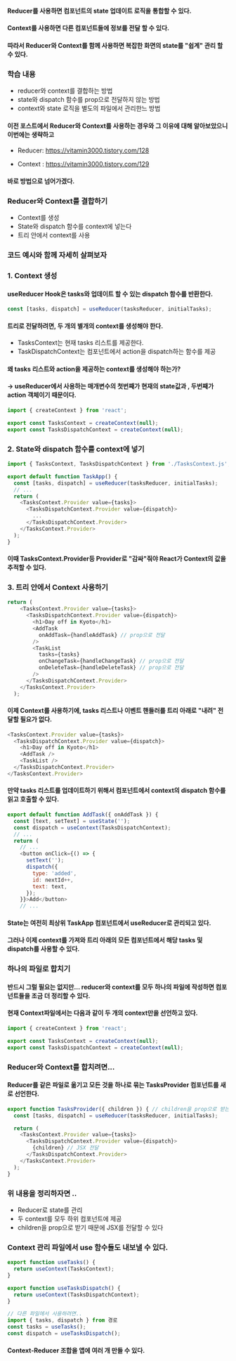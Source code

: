 #### Reducer를 사용하면 컴포넌트의 state 업데이트 로직을 통합할 수 있다.

#### Context를 사용하면 다른 컴포넌트들에 정보를 전달 할 수 있다.

#### 따라서 Reducer와 Context를 함께 사용하면 복잡한 화면의 state를 "쉽계" 관리 할 수 있다.

 

### 학습 내용
- reducer와 context를 결합하는 방법
- state와 dispatch 함수를 prop으로 전달하지 않는 방법
- context와 state 로직을 별도의 파일에서 관리한느 방법
 

#### 이전 포스트에서 Reducer와 Context를 사용하는 경우와 그 이유에 대해 알아보았으니 이번에는 생략하고

- Reducer: https://vitamin3000.tistory.com/128

- Context : https://vitamin3000.tistory.com/129
#### 바로 방법으로 넘어가겠다.


### Reducer와 Context를 결합하기
- Context를 생성
- State와 dispatch 함수를 context에 넣는다
- 트리 안에서 context를 사용

### 코드 예시와 함께 자세히 살펴보자
 

### 1. Context 생성

 

#### useReducer Hook은 tasks와 업데이트 할 수 있는 dispatch 함수를 반환한다.

 
```javascript
const [tasks, dispatch] = useReducer(tasksReducer, initialTasks);
 ```

#### 트리로 전달하려면, 두 개의 별개의 context를 생성해야 한다.

 

- TasksContext는 현재 tasks 리스트를 제공한다.
- TaskDispatchContext는 컴포넌트에서 action을 dispatch하는 함수를 제공

#### 왜 tasks 리스트와 action을 제공하는 context를 생성해야 하는가?
#### -> useReducer에서 사용하는 매개변수의 첫번째가 현재의 state값과 , 두번째가 action 객체이기 때문이다.

```javascript
import { createContext } from 'react';

export const TasksContext = createContext(null);
export const TasksDispatchContext = createContext(null);
 ```

 

### 2. State와 dispatch 함수를 context에 넣기
```javascript
import { TasksContext, TasksDispatchContext } from './TasksContext.js';

export default function TaskApp() {
  const [tasks, dispatch] = useReducer(tasksReducer, initialTasks);
  // ...
  return (
    <TasksContext.Provider value={tasks}>
      <TasksDispatchContext.Provider value={dispatch}>
        ...
      </TasksDispatchContext.Provider>
    </TasksContext.Provider>
  );
}
```
#### 이때 TasksContext.Provider등 Provider로 "감싸"줘야 React가 Context의 값을 추적할 수 있다.

 

 

### 3. 트리 안에서 Context 사용하기
 
```javascript
return (
    <TasksContext.Provider value={tasks}>
      <TasksDispatchContext.Provider value={dispatch}>
        <h1>Day off in Kyoto</h1>
        <AddTask
          onAddTask={handleAddTask} // prop으로 전달
        />
        <TaskList
          tasks={tasks}
          onChangeTask={handleChangeTask} // prop으로 전달
          onDeleteTask={handleDeleteTask} // prop으로 전달
        />
      </TasksDispatchContext.Provider>
    </TasksContext.Provider>
  );
 ```

#### 이제 Context를 사용하기에, tasks 리스트나 이벤트 핸들러를 트리 아래로 "내려" 전달할 필요가 없다.

 
```javascript
<TasksContext.Provider value={tasks}>
  <TasksDispatchContext.Provider value={dispatch}>
    <h1>Day off in Kyoto</h1>
    <AddTask />
    <TaskList />
  </TasksDispatchContext.Provider>
</TasksContext.Provider>
 ```

#### 만약 tasks 리스트를 업데이트하기 위해서 컴포넌트에서 context의 dispatch 함수를 읽고 호출할 수 있다.

 
```javascript
export default function AddTask({ onAddTask }) {
  const [text, setText] = useState('');
  const dispatch = useContext(TasksDispatchContext);
  // ...
  return (
    // ...
    <button onClick={() => {
      setText('');
      dispatch({
        type: 'added',
        id: nextId++,
        text: text,
      });
    }}>Add</button>
    // ...
``` 

#### State는 여전히 최상위 TaskApp 컴포넌트에서 useReducer로 관리되고 있다.

#### 그러나 이제 context를 가져와 트리 아래의 모든 컴포넌트에서 해당 tasks 및 dispatch를 사용할 수 있다.

 

### 하나의 파일로 합치기
#### 반드시 그럴 필요는 없지만... reducer와 context를 모두 하나의 파일에 작성하면 컴포넌트들을 조금 더 정리할 수 있다.

 

#### 현재 Context파일에서는 다음과 같이 두 개의 context만을 선언하고 있다.

 

```javascript
import { createContext } from 'react';

export const TasksContext = createContext(null);
export const TasksDispatchContext = createContext(null);
 ```

### Reducer와 Context를 합치려면...

 

#### Reducer를 같은 파일로 옮기고 모든 것을 하나로 묶는 TasksProvider 컴포넌트를 새로 선언한다.

 
```javascript
export function TasksProvider({ children }) { // children을 prop으로 받는다.
  const [tasks, dispatch] = useReducer(tasksReducer, initialTasks);

  return (
    <TasksContext.Provider value={tasks}>
      <TasksDispatchContext.Provider value={dispatch}>
        {children} // JSX 전달
      </TasksDispatchContext.Provider>
    </TasksContext.Provider>
  );
}
```

### 위 내용을 정리하자면 ..

- Reducer로 state를 관리
- 두 context를 모두 하위 컴포넌트에 제공
- children을 prop으로 받기 때문에 JSX를 전달할 수 있다
 

 

### Context 관리 파일에서 use 함수들도 내보낼 수 있다.

```javascript
export function useTasks() {
  return useContext(TasksContext);
}

export function useTasksDispatch() {
  return useContext(TasksDispatchContext);
}

// 다른 파일에서 사용하려면..
import { tasks, dispatch } from 경로
const tasks = useTasks();
const dispatch = useTasksDispatch();
 ```

#### Context-Reducer 조합을 앱에 여러 개 만들 수 있다.
